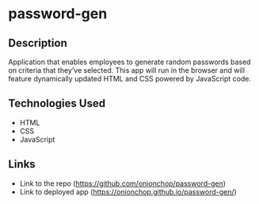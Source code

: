 # password-gen

## Description
Application that enables employees to generate random passwords based on criteria that they’ve selected. This app will run in the browser and will feature dynamically updated HTML and CSS powered by JavaScript code.

## Technologies Used
* HTML
* CSS
* JavaScript

## Links
* Link to the repo (https://github.com/onionchop/password-gen) 
* Link to deployed app (https://onionchop.github.io/password-gen/)

